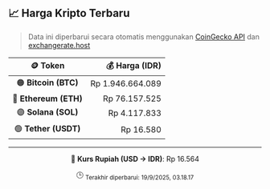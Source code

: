 

<!-- HARGA_KRIPTO -->
## 📈 Harga Kripto Terbaru

> Data ini diperbarui secara otomatis menggunakan [CoinGecko API](https://www.coingecko.com/) dan [exchangerate.host](https://exchangerate.host/)

<div align="center">

| 🪙 Token | 💰 Harga (IDR) |
|:------:|---------------:|
| 🟠 **Bitcoin (BTC)**   | Rp 1.946.664.089 |
| 🔵 **Ethereum (ETH)**  | Rp 76.157.525 |
| 🟣 **Solana (SOL)**    | Rp 4.117.833 |
| 🟢 **Tether (USDT)**   | Rp 16.580 |

---

💱 **Kurs Rupiah (USD → IDR)**: Rp 16.564

🕒 <sub>Terakhir diperbarui: 19/9/2025, 03.18.17</sub>

</div>
<!-- /HARGA_KRIPTO -->